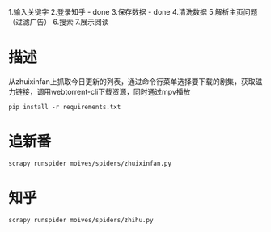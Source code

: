 1.输入关键字
2.登录知乎 - done
3.保存数据 - done
4.清洗数据 
5.解析主页问题（过滤广告）
6.搜索
7.展示阅读

# 描述

从zhuixinfan上抓取今日更新的列表，通过命令行菜单选择要下载的剧集，获取磁力链接，调用webtorrent-cli下载资源，同时通过mpv播放



```
pip install -r requirements.txt
```

# 追新番
 ```
 scrapy runspider moives/spiders/zhuixinfan.py
 ```

 # 知乎
  ```
 scrapy runspider moives/spiders/zhihu.py
 ```
